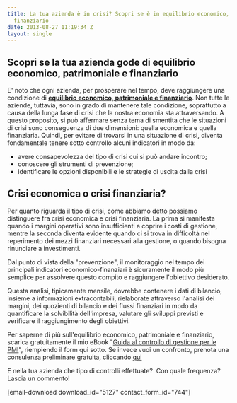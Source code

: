 ```yaml
---
title: La tua azienda è in crisi? Scopri se è in equilibrio economico, patrimoniale
  finanziario
date: 2013-08-27 11:19:34 Z
layout: single
---
```


<h2>Scopri se la tua azienda gode di equilibrio economico, patrimoniale e finanziario</h2>
E' noto che ogni azienda, per prosperare nel tempo, deve raggiungere una condizione di <a href="http://www.federica.unina.it/economia/ragioneria-ed-economia-aziendale/economicita-equilibrio-sistema-impresa/8/"><strong>equilibrio economico, patrimoniale e finanziario</strong></a>. Non tutte le aziende, tuttavia, sono in grado di mantenere tale condizione, soprattutto a causa della lunga fase di crisi che la nostra economia sta attraversando.
A questo proposito, si può affermare senza tema di smentita che le situazioni di crisi sono conseguenza di due dimensioni: quella economica e quella finanziaria.
Quindi, per evitare di trovarsi in una situazione di crisi, diventa fondamentale tenere sotto controllo alcuni indicatori in modo da:

- avere consapevolezza del tipo di crisi cui si può andare incontro;
- conoscere gli strumenti di prevenzione;
- identificare le opzioni disponibili e le strategie di uscita dalla crisi
<h2>Crisi economica o crisi finanziaria?</h2>
Per quanto riguarda il tipo di crisi, come abbiamo detto possiamo distinguere fra crisi economica e crisi finanziaria. La prima si manifesta quando i margini operativi sono insufficienti a coprire i costi di gestione, mentre la seconda diventa evidente quando ci si trova in difficoltà nel reperimento dei mezzi finanziari necessari alla gestione, o quando bisogna rinunciare a investimenti.

Dal punto di vista della "prevenzione", il monitoraggio nel tempo dei principali indicatori economico-finanziari è sicuramente il modo più semplice per assolvere questo compito e raggiungere l'obiettivo desiderato.

Questa analisi, tipicamente mensile, dovrebbe contenere i dati di bilancio, insieme a informazioni extracontabili, rielaborate attraverso l'analisi dei margini, dei quozienti di bilancio e dei flussi finanziari in modo da quantificare la solvibilità dell'impresa, valutare gli sviluppi previsti e verificare il raggiungimento degli obiettivi.

Per saperne di più sull'equilibrio economico, patrimoniale e finanziario, scarica gratuitamente il mio eBook "<a title="Guida al controllo di gestione per le PMI" href="http://www.menicucci.co/downloads/guida-al-controllo-di-gestione-per-le-pmi/">Guida al controllo di gestione per le PMI</a>", riempiendo il form qui sotto. Se invece vuoi un confronto, prenota una consulenza preliminare gratuita, cliccando <a title="Richiedi una consulenza di direzione gratuita" href="http://www.menicucci.co/consulenza-di-direzione-incontro-preliminare/">qui</a>

E nella tua azienda che tipo di controlli effettuate?  Con quale frequenza? Lascia un commento!

[email-download download_id="5127" contact_form_id="744"]